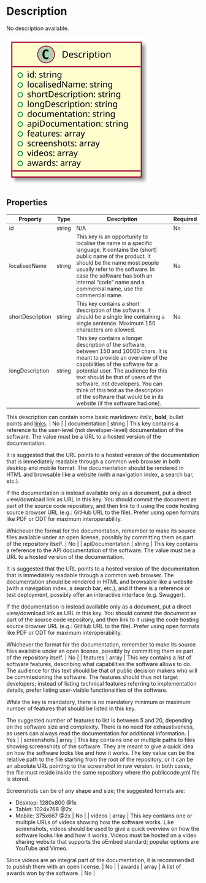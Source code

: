 # Description

No description available.

![Class Diagram](https://github.com/OpenCatalogi/OpenCatalogiBundle/blob/documentation/docs/schema/Description.svg)

## Properties

| Property | Type | Description | Required |
|----------|------|-------------|----------|
| id | string | N/A | No |
| localisedName | string | This key is an opportunity to localise the name in a specific language. It contains the (short) public name of the product. It should be the name most people usually refer to the software. In case the software has both an internal “code” name and a commercial name, use the commercial name. | No |
| shortDescription | string | This key contains a short description of the software. It should be a single line containing a single sentence. Maximum 150 characters are allowed. | No |
| longDescription | string | This key contains a longer description of the software, between 150 and 10000 chars. It is meant to provide an overview of the capabilities of the software for a potential user. The audience for this text should be that of users of the software, not developers. You can think of this text as the description of the software that would be in its website (if the software had one).

This description can contain some basic markdown: *italic*, **bold**, bullet points and [links](#). | No |
| documentation | string | This key contains a reference to the user-level (not developer-level) documentation of the software. The value must be a URL to a hosted version of the documentation.

It is suggested that the URL points to a hosted version of the documentation that is immediately readable through a common web browser in both desktop and mobile format. The documentation should be rendered in HTML and browsable like a website (with a navigation index, a search bar, etc.).

If the documentation is instead available only as a document, put a direct view/download link as URL in this key. You should commit the document as part of the source code repository, and then link to it using the code hosting source browser URL (e.g.: GitHub URL to the file). Prefer using open formats like PDF or ODT for maximum interoperability.

Whichever the format for the documentation, remember to make its source files available under an open license, possibly by committing them as part of the repository itself. | No |
| apiDocumentation | string | This key contains a reference to the API documentation of the software. The value must be a URL to a hosted version of the documentation.

It is suggested that the URL points to a hosted version of the documentation that is immediately readable through a common web browser. The documentation should be rendered in HTML and browsable like a website (with a navigation index, a search bar, etc.), and if there is a reference or test deployment, possibly offer an interactive interface (e.g. Swagger).

If the documentation is instead available only as a document, put a direct view/download link as URL in this key. You should commit the document as part of the source code repository, and then link to it using the code hosting source browser URL (e.g.: GitHub URL to the file). Prefer using open formats like PDF or ODT for maximum interoperability.

Whichever the format for the documentation, remember to make its source files available under an open license, possibly by committing them as part of the repository itself. | No |
| features | array | This key contains a list of software features, describing what capabilities the software allows to do. The audience for this text should be that of public decision makers who will be commissioning the software. The features should thus not target developers; instead of listing technical features referring to implementation details, prefer listing user-visible functionalities of the software.

While the key is mandatory, there is no mandatory minimum or maximum number of features that should be listed in this key.

The suggested number of features to list is between 5 and 20, depending on the software size and complexity. There is no need for exhaustiveness, as users can always read the documentation for additional information. | Yes |
| screenshots | array | This key contains one or multiple paths to files showing screenshots of the software. They are meant to give a quick idea on how the software looks like and how it works. The key value can be the relative path to the file starting from the root of the repository, or it can be an absolute URL pointing to the screenshot in raw version. In both cases, the file must reside inside the same repository where the publiccode.yml file is stored.

Screenshots can be of any shape and size; the suggested formats are:

- Desktop: 1280x800 @1x
- Tablet: 1024x768 @2x
- Mobile: 375x667 @2x | No |
| videos | array | This key contains one or multiple URLs of videos showing how the software works. Like screenshots, videos should be used to give a quick overview on how the software looks like and how it works. Videos must be hosted on a video sharing website that supports the oEmbed standard; popular options are YouTube and Vimeo.

Since videos are an integral part of the documentation, it is recommended to publish them with an open license. | No |
| awards | array | A list of awards won by the software. | No |
